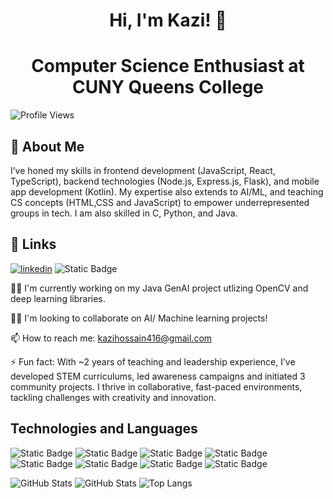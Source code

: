 <h1 align="center">
Hi, I'm Kazi! 👋
</h1>
<h1 align="center">
Computer Science Enthusiast at CUNY Queens College
</h1>

![Profile Views](https://komarev.com/ghpvc/?username=kazih436&color=blueviolet)


## 🚀 About Me
I’ve honed my skills in frontend development (JavaScript, React, TypeScript), backend technologies (Node.js, Express.js, Flask), and mobile app development (Kotlin). My expertise also extends to AI/ML, and teaching CS concepts (HTML,CSS and JavaScript) to empower underrepresented groups in tech. I am also skilled in C, Python, and Java.


## 🔗 Links
[![linkedin](https://img.shields.io/badge/linkedin-0A66C2?style=for-the-badge&logo=linkedin&logoColor=white)](https://www.linkedin.com/in/kazi19/)
![Static Badge](https://img.shields.io/badge/gmail-%23EA4335?style=for-the-badge&logo=gmail&logoColor=white&logoSize=auto)


👩‍💻 I'm currently working on my Java GenAI project utlizing OpenCV and deep learning libraries. 

👯‍♀️ I'm looking to collaborate on AI/ Machine learning projects!

📫 How to reach me: kazihossain416@gmail.com

⚡️ Fun fact: With ~2 years of teaching and leadership experience, I’ve developed STEM curriculums, led awareness campaigns and initiated 3 community projects. I thrive in collaborative, fast-paced environments, tackling challenges with creativity and innovation. 


## Technologies and Languages 
![Static Badge](https://img.shields.io/badge/React-61DAFB?style=for-the-badge&logo=react&logoSize=auto&labelColor=black)
![Static Badge](https://img.shields.io/badge/node.js-%235FA04E?style=for-the-badge&logo=node.js&logoSize=auto&labelColor=black)
![Static Badge](https://img.shields.io/badge/C%2B%2B-%2300599C?style=for-the-badge&logo=cplusplus&logoSize=auto&labelColor=black)
![Static Badge](https://img.shields.io/badge/javascript-%23F7DF1E?style=for-the-badge&logo=javascript&logoSize=auto&labelColor=black)
![Static Badge](https://img.shields.io/badge/kotlin-%237F52FF?style=for-the-badge&logo=kotlin&logoSize=auto&labelColor=black)
![Static Badge](https://img.shields.io/badge/css-%23663399?style=for-the-badge&logo=css&logoSize=auto&labelColor=black)
![Static Badge](https://img.shields.io/badge/git-%23F05032?style=for-the-badge&logo=git&logoSize=auto&labelColor=black)
![Static Badge](https://img.shields.io/badge/python-%233776AB?style=for-the-badge&logo=python&logoSize=auto&labelColor=black)

![GitHub Stats](https://github-readme-stats.vercel.app/api?username=kazih436&show_icons=true&locale=en)
![GitHub Stats](https://github-readme-stats.vercel.app/api?username=kazih436&show_icons=true&locale=en)
![Top Langs](https://github-readme-stats.vercel.app/api/top-langs/?username=kazih436&layout=compact)





